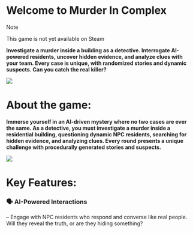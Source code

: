 # Welcome to Murder In Complex
> [!Note]
> This game is not yet available on Steam

**Investigate a murder inside a building as a detective. Interrogate AI-powered residents, uncover hidden evidence, and analyze clues with your team. Every case is unique, with randomized stories and dynamic suspects. Can you catch the real killer?**

![](https://shared.akamai.steamstatic.com/store_item_assets/steam/apps/3502320/header.jpg?t=1744721070)

# About the game:
**Immerse yourself in an AI-driven mystery where no two cases are ever the same. As a detective, you must investigate a murder inside a residential building, questioning dynamic NPC residents, searching for hidden evidence, and analyzing clues. Every round presents a unique challenge with procedurally generated stories and suspects.**  

![](https://shared.akamai.steamstatic.com/store_item_assets/steam/apps/3502320/extras/Mughsot_GIF.gif?t=1744721070)

# Key Features:

### 🗣 AI-Powered Interactions
– Engage with NPC residents who respond and converse like real people. Will they reveal the truth, or are they hiding something?

